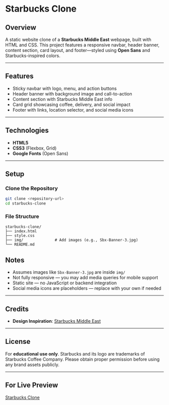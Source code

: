 

#  Starbucks Clone

##  Overview

A static website clone of a **Starbucks Middle East** webpage, built with HTML and CSS.
This project features a responsive navbar, header banner, content section, card layout, and footer—styled using **Open Sans** and Starbucks-inspired colors.

---

##  Features

* Sticky navbar with logo, menu, and action buttons
* Header banner with background image and call-to-action
* Content section with Starbucks Middle East info
* Card grid showcasing coffee, delivery, and social impact
* Footer with links, location selector, and social media icons

---

##  Technologies

* **HTML5**
* **CSS3** (Flexbox, Grid)
* **Google Fonts** (Open Sans)

---

##  Setup

###  Clone the Repository

```bash
git clone <repository-url>
cd starbucks-clone
```

###  File Structure

```
starbucks-clone/
├── index.html
├── style.css
├── img/              # Add images (e.g., Sbx-Banner-3.jpg)
└── README.md
```

##  Notes

* Assumes images like `Sbx-Banner-3.jpg` are inside `img/`
* Not fully responsive — you may add media queries for mobile support
* Static site — no JavaScript or backend integration
* Social media icons are placeholders — replace with your own if needed

---

##  Credits
* **Design Inspiration**: [Starbucks Middle East](https://mena.starbucks.com/)

---

## License

For **educational use only**.
Starbucks and its logo are trademarks of Starbucks Coffee Company.
Please obtain proper permission before using any brand assets publicly.

---
## For Live Preview 
[Starbucks Clone](https://zeus0x01.github.io/Starbuck-clone/)
